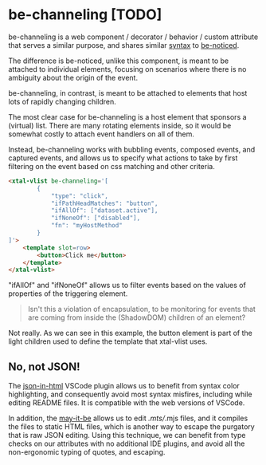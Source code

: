 # be-channeling [TODO]

be-channeling is a web component / decorator / behavior / custom attribute that serves a similar purpose, and shares similar [syntax](https://github.com/bahrus/be-noticed/blob/baseline/types.d.ts) to [be-noticed](https://github.com/bahrus/be-noticed).

The difference is be-noticed, unlike this component, is meant to be attached to individual elements, focusing on scenarios where there is no ambiguity about the origin of the event.

be-channeling, in contrast, is meant to be attached to elements that host lots of rapidly changing children.

The most clear case for be-channeling is a host element that sponsors a (virtual) list.  There are many rotating elements inside, so it would be somewhat costly to attach event handlers on all of them.

Instead, be-channeling works with bubbling events, composed events, and captured events, and allows us to specify what actions to take by first filtering on the event based on css matching and other criteria.

```html
<xtal-vlist be-channeling='[
        {
            "type": "click",
            "ifPathHeadMatches": "button",
            "ifAllOf": ["dataset.active"],
            "ifNoneOf": ["disabled"],
            "fn": "myHostMethod"
        }
]'>
    <template slot=row>
        <button>Click me</button>
    </template>
</xtal-vlist>
```

"ifAllOf" and "ifNoneOf" allows us to filter events based on the values of properties of the triggering element.

> Isn't this a violation of encapsulation, to be monitoring for events that are coming from inside the (ShadowDOM) children of an element?

Not really.  As we can see in this example, the button element is part of the light children used to define the template that xtal-vlist uses.

## No, not JSON!

The [json-in-html](https://marketplace.visualstudio.com/items?itemName=andersonbruceb.json-in-html) VSCode plugin allows us to benefit from syntax color highlighting, and consequently avoid most syntax misfires, including while editing README files.  It is compatible with the web versions of VSCode.

In addition, the [may-it-be](https://github.com/bahrus/may-it-be) allows us to edit *.mts/*.mjs files, and it compiles the files to static HTML files, which is another way to escape the purgatory that is raw JSON editing.  Using this technique, we can benefit from type checks on our attributes with no additional IDE plugins, and avoid all the non-ergonomic typing of quotes, and escaping.



